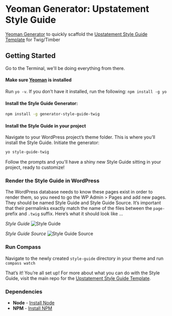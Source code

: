 Yeoman Generator: Upstatement Style Guide
==========================

[Yeoman Generator](http://yeoman.io) to quickly scaffold the [Upstatement Style Guide Template](https://github.com/Upstatement/style-guide-twig) for Twig/Timber

## Getting Started
Go to the Terminal, we'll be doing everything from there.

#### Make sure [Yeoman](http://yeoman.io) is installed
Run `yo -v`. If you don’t have it installed, run the following: `npm install -g yo`

#### Install the Style Guide Generator:
```bash
npm install -g generator-style-guide-twig
```
#### Install the Style Guide in your project
Navigate to your WordPress project’s theme folder. This is where you’ll install the Style Guide. Initiate the generator:
```bash
yo style-guide-twig
```
Follow the prompts and you'll have a shiny new Style Guide sitting in your project, ready to customize! 

### Render the Style Guide in WordPress
The WordPress database needs to know these pages exist in order to render them, so you need to go the WP Admin > Pages and add new pages. They should be named Style Guide and Style Guide Source. It’s important that their permalinks exactly match the name of the files between the `page-` prefix and `.twig` suffix. Here’s what it should look like …

_Style Guide_
![Style Guide](http://i.imgur.com/1gHvvfS.jpg)

_Style Guide Source_
![Style Guide Source](http://i.imgur.com/XM2tVRY.jpg)

### Run Compass
Navigate to the newly created `style-guide` directory in your theme and run `compass watch`

That’s it! You’re all set up! For more about what you can do with the Style Guide, visit the main repo for the  [Upstatement Style Guide Template](https://github.com/Upstatement/style-guide-twig).

### Dependencies
* **Node** - [Install Node](http://nodejs.org/)
* **NPM** - [Install NPM](https://www.npmjs.org/package/npm-install)
